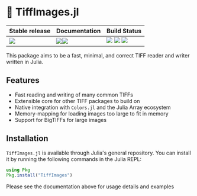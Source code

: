 # 💎 TiffImages.jl

| **Stable release** | **Documentation**                 | **Build Status**                                              |
|:------------------------------------------------------|:-------------------------------------------------------------------------|:--------------------------------------------------------------|
| ![](https://juliahub.com/docs/TiffImages/version.svg) | [![][docs-stable-img]][docs-stable-url][![][docs-dev-img]][docs-dev-url] | [![][status-img]][status-url] [![][ci-img]][ci-url] [![][codecov-img]][codecov-url] |

This package aims to be a fast, minimal, and correct TIFF reader and writer
written in Julia.

## Features

- Fast reading and writing of many common TIFFs
- Extensible core for other TIFF packages to build on
- Native integration with `Colors.jl` and the Julia Array ecosystem
- Memory-mapping for loading images too large to fit in memory
- Support for BigTIFFs for large images

## Installation

`TiffImages.jl` is available through Julia's general repository. You can install
it by running the following commands in the Julia REPL:

```julia
using Pkg
Pkg.install("TiffImages")
```

Please see the documentation above for usage details and examples

[docs-stable-img]: https://img.shields.io/badge/docs-stable-blue.svg
[docs-stable-url]: https://tamasnagy.com/TiffImages.jl/stable

[docs-dev-img]: https://img.shields.io/badge/docs-dev-blue.svg
[docs-dev-url]: https://tamasnagy.com/TiffImages.jl/dev

[ci-img]: https://github.com/tlnagy/TiffImages.jl/workflows/CI/badge.svg
[ci-url]: https://github.com/tlnagy/TiffImages.jl/actions

[codecov-img]: https://codecov.io/gh/tlnagy/TiffImages.jl/branch/master/graph/badge.svg
[codecov-url]: https://codecov.io/gh/tlnagy/TiffImages.jl

[status-img]: https://www.repostatus.org/badges/latest/active.svg
[status-url]: https://www.repostatus.org/#active
